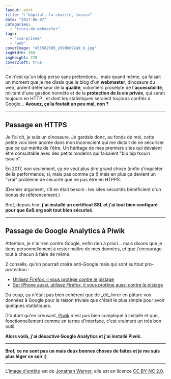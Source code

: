 ```yaml
---
layout: post
title: "L'hôpital, la charité, toussa"
date: "2017-06-07"
categories: 
  - "trucs-de-webmaster"
tags: 
  - "vie-privee"
  - "web"
coverImage: "455502609_2d90b892a9_b.jpg"
imgWidth: 360
imgHeight: 270
cover2left: true
---
```


Ce n'est qu'un blog perso sans prétentions... mais quand même, ça faisait un moment que je me disais que le blog d'un **webmaster**, dinosaure du web, ardent défenseur de la **qualité**, volontiers prosélyte de l'**accessibilité**, militant d'une gestion honnête et de la **protection de la vie privée**, qui serait toujours en HTTP , et dont les statistiques seraient toujours confiés à Google... **Avouez, ça la foutait un peu mal, non ?**

* * *

## Passage en HTTPS

Je l'ai dit, je suis un dinosaure. Je gardais donc, au fonds de moi, cette petite voix bien ancrée dans mon inconscient qui me dictait de ne sécuriser que ce qui mérite de l'être. Un héritage de mes premiers sites qui devaient être consultable avec des petits modems qui faisaient "bip bip tsouin tsouin".

En 2017, non seulement, ça ne veut plus dire grand chose (enfin s’inquiéter de la performance, si, mais pas comme ça !) mais en plus ça devient un "vrai" problème de sécurité que ne pas être en HTPPS.

(Dernier argument, s'il en était besoin : les sites sécurités bénéficient d'un bonus de référencement.)

Bref, depuis hier, **j'ai installé un certificat SSL et j'ai tout bien configuré pour que 6x8.org soit tout bien sécurisé.**

* * *

## Passage de Google Analytics à Piwik

Attention, je n'ai rien contre Google, enfin rien à priori... mais disons que je tiens personnellement à rester maître de mes données, et que j'encourage tout à chacun à faire de même.

2 conseils, qu'on pourrait croire anti-Google mais qui sont surtout pro-protection :

- [Utilisez Firefox, il vous protège contre le pistage](http://www.6x8.org/2015/11/dites-adieu-aux-mouchards/)
- [Sur iPhone aussi, utilisez Firefox, il vous protège aussi contre le pistage](https://www.6x8.org/2016/11/firefox-focus-devient-un-navigateur-mais-continue-de-proteger-votre-vie-privee/)

Du coup, ça n'était pas bien cohérent que de _dé_livrer en pâture vos données à Google pour la raison triviale que c'était le plus simple pour avoir quelques statistiques.

D'autant qu'en creusant, [Piwik](https://piwik.org/) n'est pas bien compliqué à installé et que, fonctionnellement comme en terme d'interface, c'est vraiment un très bon outil.

**Alors voilà, j'ai désactivé Google Analytics et j'ai installé Piwik.**

* * *

**Bref, ce ne sont pas un mais deux bonnes choses de faites et je me suis plus léger ce soir :)**

* * *

L'[image d'entête](https://flic.kr/p/Gfz4g) est de [Jonathan Warner](https://www.flickr.com/photos/brimley/), elle est en licence [CC BY-NC 2.0](https://creativecommons.org/licenses/by-nc/2.0/).
